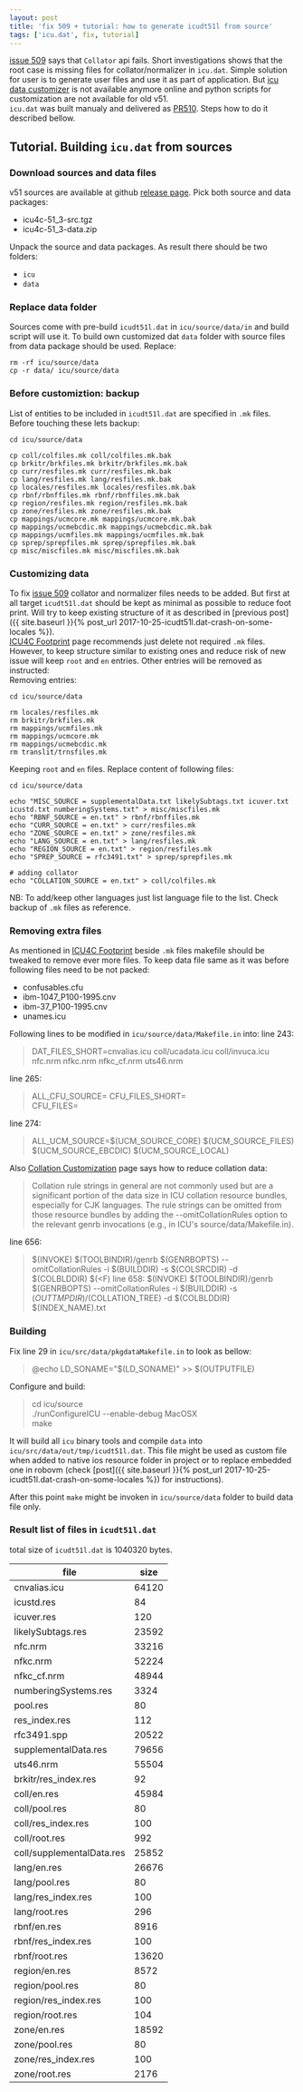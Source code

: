 ```yaml
---
layout: post
title: 'fix 509 + tutorial: how to generate icudt51l from source'
tags: ['icu.dat', fix, tutorial]
---
```

[issue 509](https://github.com/MobiVM/robovm/issues/509) says that `Collator` api fails. Short investigations shows that the root case is missing files for collator/normalizer in `icu.dat`. Simple solution for user is to generate user files and use it as part of application. But [icu data customizer](http://apps.icu-project.org/datacustom/) is not available anymore online and python scripts for customization are not available for old v51.   
`icu.dat` was built manualy and delivered as [PR510](https://github.com/MobiVM/robovm/pull/510). Steps how to do it described bellow.

## Tutorial. Building `icu.dat` from sources  
<!-- more -->
### Download sources and data files 
v51 sources are available at github [release page](https://github.com/unicode-org/icu/releases/tag/release-51-3). Pick both source and data packages:  
- icu4c-51_3-src.tgz
- icu4c-51_3-data.zip

Unpack the source and data packages. As result there should be two folders:
- `icu`
- `data`

### Replace data folder 
Sources come with pre-build `icudt51l.dat` in `icu/source/data/in` and build script will use it. To build own customized dat `data` folder with source files from data package should be used. Replace:
```
rm -rf icu/source/data 
cp -r data/ icu/source/data
```

### Before customiztion: backup 
List of entities to be included in `icudt51l.dat` are specified in `.mk` files. Before touching these lets backup:
```
cd icu/source/data 

cp coll/colfiles.mk coll/colfiles.mk.bak
cp brkitr/brkfiles.mk brkitr/brkfiles.mk.bak
cp curr/resfiles.mk curr/resfiles.mk.bak
cp lang/resfiles.mk lang/resfiles.mk.bak
cp locales/resfiles.mk locales/resfiles.mk.bak
cp rbnf/rbnffiles.mk rbnf/rbnffiles.mk.bak  
cp region/resfiles.mk region/resfiles.mk.bak
cp zone/resfiles.mk zone/resfiles.mk.bak
cp mappings/ucmcore.mk mappings/ucmcore.mk.bak
cp mappings/ucmebcdic.mk mappings/ucmebcdic.mk.bak
cp mappings/ucmfiles.mk mappings/ucmfiles.mk.bak
cp sprep/sprepfiles.mk sprep/sprepfiles.mk.bak
cp misc/miscfiles.mk misc/miscfiles.mk.bak
```

### Customizing data
To fix [issue 509](https://github.com/MobiVM/robovm/issues/509) collator and normalizer files needs to be added. But first at all target `icudt51l.dat` should be kept as minimal as possible to reduce foot print. Will try to keep existing structure of it as described in [previous post]({{ site.baseurl }}{% post_url 2017-10-25-icudt51l.dat-crash-on-some-locales %}).  
[ICU4C Footprint](http://site.icu-project.org/charts/icu4c-footprint) page recommends just delete not required `.mk` files. However, to keep structure similar to existing ones and reduce risk of new issue will keep `root` and `en` entries. Other entries will be removed as instructed:  
Removing entries:
```
cd icu/source/data 

rm locales/resfiles.mk 
rm brkitr/brkfiles.mk 
rm mappings/ucmfiles.mk 
rm mappings/ucmcore.mk 
rm mappings/ucmebcdic.mk 
rm translit/trnsfiles.mk 
``` 

Keeping `root` and `en` files. Replace content of following files:
```
cd icu/source/data 

echo "MISC_SOURCE = supplementalData.txt likelySubtags.txt icuver.txt icustd.txt numberingSystems.txt" > misc/miscfiles.mk 
echo "RBNF_SOURCE = en.txt" > rbnf/rbnffiles.mk 
echo "CURR_SOURCE = en.txt" > curr/resfiles.mk 
echo "ZONE_SOURCE = en.txt" > zone/resfiles.mk 
echo "LANG_SOURCE = en.txt" > lang/resfiles.mk 
echo "REGION_SOURCE = en.txt" > region/resfiles.mk 
echo "SPREP_SOURCE = rfc3491.txt" > sprep/sprepfiles.mk 

# adding collator
echo "COLLATION_SOURCE = en.txt" > coll/colfiles.mk 
```

NB: To add/keep other languages just list language file to the list. Check backup of `.mk` files as reference. 

### Removing extra files
As mentioned in [ICU4C Footprint](http://site.icu-project.org/charts/icu4c-footprint) beside `.mk` files makefile should be tweaked to remove ever more files. To keep data file same as it was before following files need to be not packed:  
- confusables.cfu
- ibm-1047_P100-1995.cnv 
- ibm-37_P100-1995.cnv   
- unames.icu  

Following lines to be modified in `icu/source/data/Makefile.in` into:
line 243:
> DAT_FILES_SHORT=cnvalias.icu coll/ucadata.icu coll/invuca.icu nfc.nrm nfkc.nrm nfkc_cf.nrm uts46.nrm

line 265:
> ALL_CFU_SOURCE=
> CFU_FILES_SHORT=  
> CFU_FILES=

line 274:
> ALL_UCM_SOURCE=$(UCM_SOURCE_CORE) $(UCM_SOURCE_FILES) $(UCM_SOURCE_EBCDIC) $(UCM_SOURCE_LOCAL)


Also [Collation Customization](http://userguide.icu-project.org/collation/customization) page says how to reduce collation data:
> Collation rule strings in general are not commonly used but are a significant portion of the data size in ICU collation resource bundles, especially for CJK languages. The rule strings can be omitted from those resource bundles by adding the --omitCollationRules option to the relevant genrb invocations (e.g., in ICU's source/data/Makefile.in).  

line 656:
> 	$(INVOKE) $(TOOLBINDIR)/genrb $(GENRBOPTS) --omitCollationRules -i $(BUILDDIR) -s $(COLSRCDIR) -d $(COLBLDDIR) $(<F)
line 658:
> 	$(INVOKE) $(TOOLBINDIR)/genrb $(GENRBOPTS) --omitCollationRules -i $(BUILDDIR) -s $(OUTTMPDIR)/$(COLLATION_TREE) -d $(COLBLDDIR) $(INDEX_NAME).txt

### Building 
Fix line 29 in `icu/src/data/pkgdataMakefile.in` to look as bellow:  
> 	@echo LD_SONAME="$(LD_SONAME)" >> $(OUTPUTFILE)

Configure and build:
> cd icu/source  
> ./runConfigureICU --enable-debug MacOSX  
> make

It will build all `icu` binary tools and compile `data` into `icu/src/data/out/tmp/icudt51l.dat`. This file might be used as custom file when added to native ios resource folder in project or to replace embedded one in robovm (check [post]({{ site.baseurl }}{% post_url 2017-10-25-icudt51l.dat-crash-on-some-locales %}) for instructions).

After this point `make` might be invoken in `icu/source/data` folder to build data file only.

### Result list of files in `icudt51l.dat`  
total size of `icudt51l.dat` is 1040320 bytes.

|file                      | size |
|--------------------------|------|
|cnvalias.icu              | 64120|
|icustd.res                |    84|
|icuver.res                |   120|
|likelySubtags.res         | 23592|
|nfc.nrm                   | 33216|
|nfkc.nrm                  | 52224|
|nfkc_cf.nrm               | 48944|
|numberingSystems.res      |  3324|
|pool.res                  |    80|
|res_index.res             |   112|
|rfc3491.spp               | 20522|
|supplementalData.res      | 79656|
|uts46.nrm                 | 55504|
|brkitr/res_index.res      | 92   |
|coll/en.res               | 45984|                  
|coll/pool.res             |    80|    
|coll/res_index.res        |   100|         
|coll/root.res             |   992|    
|coll/supplementalData.res | 25852|                
|lang/en.res               | 26676|         
|lang/pool.res             |    80|   
|lang/res_index.res        |   100|        
|lang/root.res             |   296|   
|rbnf/en.res               |  8916|                  
|rbnf/res_index.res        |   100|                  
|rbnf/root.res             | 13620|      
|region/en.res             | 8572 |      
|region/pool.res           |   80 |
|region/res_index.res      |  100 |     
|region/root.res           |  104 |
|zone/en.res               | 18592|        
|zone/pool.res             |    80| 
|zone/res_index.res        |   100|      
|zone/root.res             |  2176|
